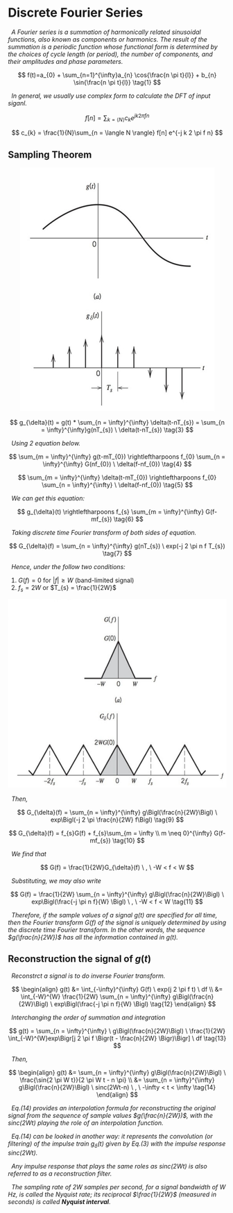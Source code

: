 # Discrete Fourier Series
*&nbsp; A Fourier series is a summation of harmonically related sinusoidal functions, also known as components or harmonics. The result of the summation is a periodic function whose functional form is determined by the choices of cycle length (or period), the number of components, and their amplitudes and phase parameters.*

$$
f(t)=a_{0} + \sum_{n=1}^{\infty}a_{n} \cos{\frac{n \pi t}{l}} + b_{n} \sin{\frac{n \pi t}{l}} \tag{1}
$$

*&nbsp; In general, we usually use complex form to calculate the DFT of input siganl.*

$$
f[n] = \sum_{k= \langle N \rangle} c_{k} e^{j k 2 \pi f n} \tag{2}
$$

$$
c_{k} = \frac{1}{N}\sum_{n = \langle N \rangle} f[n] e^{-j k 2 \pi f n}
$$



## Sampling Theorem

<p align="center">
  <img src= "https://github.com/Json-93/final_project/blob/main/img/sampling.jpg">
</p>

$$
g_{\delta}(t) = g(t) * \sum_{n = \infty}^{\infty} \delta(t-nT_{s}) = \sum_{n = \infty}^{\infty}g(nT_{s}) \ \delta(t-nT_{s}) \tag{3}
$$

*&nbsp; Using 2 equation below.*

$$
\sum_{m = \infty}^{\infty} g(t-mT_{0}) \rightleftharpoons f_{0} \sum_{n = \infty}^{\infty} G(nf_{0}) \ \delta(f-nf_{0}) \tag{4}
$$

$$
\sum_{m = \infty}^{\infty} \delta(t-mT_{0}) \rightleftharpoons f_{0} \sum_{n = \infty}^{\infty} \ \delta(f-nf_{0}) \tag{5}
$$


*&nbsp; We can get this equation:*

$$
g_{\delta}(t) \rightleftharpoons f_{s} \sum_{m = \infty}^{\infty} G(f-mf_{s}) \tag{6}
$$

*&nbsp; Taking discrete time Fourier transform of both sides of equation.*

$$
G_{\delta}(f) = \sum_{n = \infty}^{\infty} g(nT_{s}) \ exp(-j 2 \pi n f T_{s}) \tag{7}
$$

*&nbsp; Hence, under the follow two conditions:*

1. $G(f) = 0$ for $|f| \geq W$ (band-limited signal)
2. $f_{s} = 2W$ or $T_{s} = \frac{1}{2W}$

<p align="center">
  <img src= "https://github.com/Json-93/final_project/blob/main/img/sampling_f.jpg">
</p>

*&nbsp; Then,*

$$
G_{\delta}(f) = \sum_{n = \infty}^{\infty} g\Bigl(\frac{n}{2W}\Bigl) \ exp\Bigl(-j 2 \pi \frac{n}{2W} f\Bigl) \tag{9}
$$

$$
G_{\delta}(f) = f_{s}G(f) + f_{s}\sum_{m = \infty \\ m \neq 0}^{\infty} G(f-mf_{s}) \tag{10}
$$

*&nbsp; We find that*

$$
G(f) = \frac{1}{2W}G_{\delta}(f) \ , \ -W < f < W
$$

*&nbsp; Substituting, we may also write*

$$
G(f) = \frac{1}{2W} \sum_{n = \infty}^{\infty} g\Bigl(\frac{n}{2W}\Bigl) \ exp\Bigl(\frac{-j \pi n f}{W} \Bigl) \ , \ -W < f < W \tag{11}
$$


*&nbsp; Therefore, if the sample values of a signal g(t) are specified for all time, then the Fourier transform $G(f)$ of the signal is uniquely determined by using the discrete time Fourier transform. In the other words, the sequence $g(\frac{n}{2W})$ has all the information contained in $g(t)$.*

## Reconstruction the signal of $g(t)$

*&nbsp; Reconstrct a signal is to do inverse Fourier transform.*

$$
\begin{align}
g(t) &= \int_{-\infty}^{\infty} G(f) \ exp(j 2 \pi f t) \ df \\
&= \int_{-W}^{W} \frac{1}{2W} \sum_{n = \infty}^{\infty} g\Bigl(\frac{n}{2W}\Bigl) \ exp\Bigl(\frac{-j \pi n f}{W} \Bigl) \tag{12}
\end{align}
$$

*&nbsp; Interchanging the order of summation and integration*

$$
g(t) = \sum_{n = \infty}^{\infty}  \ g\Bigl(\frac{n}{2W}\Bigl) \ \frac{1}{2W} \int_{-W}^{W}exp\Bigr[j 2 \pi f \Bigr(t - \frac{n}{2W} \Bigr)\Bigr] \ df \tag{13}
$$

*&nbsp; Then,*

$$
\begin{align}
    g(t) &= \sum_{n = \infty}^{\infty} g\Bigl(\frac{n}{2W}\Bigl) \ \frac{\sin{2 \pi W t}}{2 \pi W t - n \pi} \\
    &= \sum_{n = \infty}^{\infty} g\Bigl(\frac{n}{2W}\Bigl) \ sinc(2Wt-n) \ , \ -\infty < t < \infty \tag{14}
\end{align}
$$

*&nbsp; Eq.(14) provides an interpolation formula for reconstructing the original signal from the sequence of sample values $g(\frac{n}{2W})$, with the $sinc(2Wt)$ playing the role of an interpolation function.*

*&nbsp; Eq.(14) can be looked in another way: it represents the convolution (or filtering) of the impulse train $g_{\delta}(t)$ given by Eq.(3) with the impulse response $sinc(2Wt)$.*

*&nbsp; Any impulse response that plays the same roles as $sinc(2Wt)$ is also referred to as a reconstruction filter.*

*&nbsp; The sampling rate of $2W$ samples per second, for a signal bandwidth of $W$ Hz, is called the Nyquist rate; its reciprocal $\frac{1}{2W}$ (measured in seconds) is called __Nyquist interval__.*



